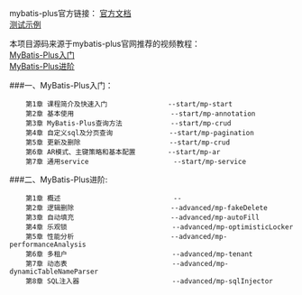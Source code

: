 mybatis-plus官方链接：
[官方文档](https://mybatis.plus/guide/)  
[测试示例](https://gitee.com/baomidou/mybatis-plus-samples)  


本项目源码来源于mybatis-plus官网推荐的视频教程：  
[MyBatis-Plus入门](https://www.imooc.com/learn/1130)  
[MyBatis-Plus进阶](https://www.imooc.com/learn/1171)  

###一、MyBatis-Plus入门：
```
    第1章 课程简介及快速入门               --start/mp-start  
    第2章 基本使用                        --start/mp-annotation  
    第3章 MyBatis-Plus查询方法            --start/mp-crud            
    第4章 自定义sql及分页查询              --start/mp-pagination                                
    第5章 更新及删除                      --start/mp-crud  
    第6章 AR模式、主键策略和基本配置        --start/mp-ar  
    第7章 通用service                     --start/mp-service  
``` 

###二、MyBatis-Plus进阶:  
``` 
    第1章 概述                            --    
    第2章 逻辑删除                        --advanced/mp-fakeDelete
    第3章 自动填充                        --advanced/mp-autoFill
    第4章 乐观锁                          --advanced/mp-optimisticLocker
    第5章 性能分析                        --advanced/mp-performanceAnalysis
    第6章 多租户                          --advanced/mp-tenant
    第7章 动态表                          --advanced/mp-dynamicTableNameParser
    第8章 SQL注入器                       --advanced/mp-sqlInjector
``` 